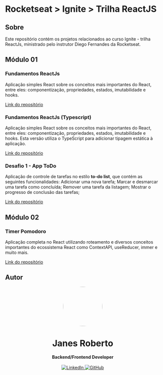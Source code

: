 # Rocketseat > Ignite > Trilha ReactJS


## Sobre

Este repositório contém os projetos relacionados ao curso Ignite - trilha ReactJs, ministrado pelo instrutor Diego Fernandes da Rocketseat.

## Módulo 01

### Fundamentos ReactJs 

Aplicação simples React sobre os conceitos mais importantes do React, entre eles: componentização, propriedades, estados, imutabilidade e hooks.

<a href="https://github.com/kadoshmt/ignite-reactjs-course/tree/main/01-fundamentos-reactjs" target="_blank">
Link do repositório
</a>

### Fundamentos ReactJs (Typescript)

Aplicação simples React sobre os conceitos mais importantes do React, entre eles: componentização, propriedades, estados, imutabilidade e hooks. Esta versão utiliza o TypeScript para adicionar tipagem estática à aplicação.

<a href="https://github.com/kadoshmt/ignite-reactjs-course/tree/main/01-fundamentos-reactjs-ts" target="_blank">
Link do repositório
</a>

### Desafio 1 - App ToDo

Aplicação de controle de tarefas no estilo **to-do list**, que contém as seguintes funcionalidades: Adicionar uma nova tarefa; Marcar e desmarcar uma tarefa como concluída; Remover uma tarefa da listagem; Mostrar o progresso de conclusão das tarefas;

<a href="https://github.com/kadoshmt/ignite-reactjs-course/tree/main/desafio-01-fundamentos-reactjs" target="_blank">
Link do repositório
</a>

## Módulo 02

### Timer Pomodoro 

Aplicação completa no React utilizando roteamento e diversos conceitos importantes do ecossistema React como ContextAPI, useReducer, immer e muito mais.

<a href="https://github.com/kadoshmt/ignite-reactjs-course/tree/main/02-ignite-timer" target="_blank">
Link do repositório
</a>

## Autor

<div align="center">
<img src="https://avatars.githubusercontent.com/u/989544?v=4" width="128" style="border-radius: 50%;"/>
<h1>Janes Roberto</h1>
<strong>Backend/Frontend Developer</strong>
<br/>
<br/>

<a href="https://www.linkedin.com/in/janes-roberto-da-costa/" target="_blank">
<img alt="LinkedIn" src="https://img.shields.io/badge/linkedin-%230077B5.svg?style=for-the-badge&logo=linkedin&logoColor=white"/>
</a>

<a href="https://github.com/kadoshmt" target="_blank">
<img alt="GitHub" src="https://img.shields.io/badge/github-%23121011.svg?style=for-the-badge&logo=github&logoColor=white"/>
</a>
<br/>
<br/>
</div>